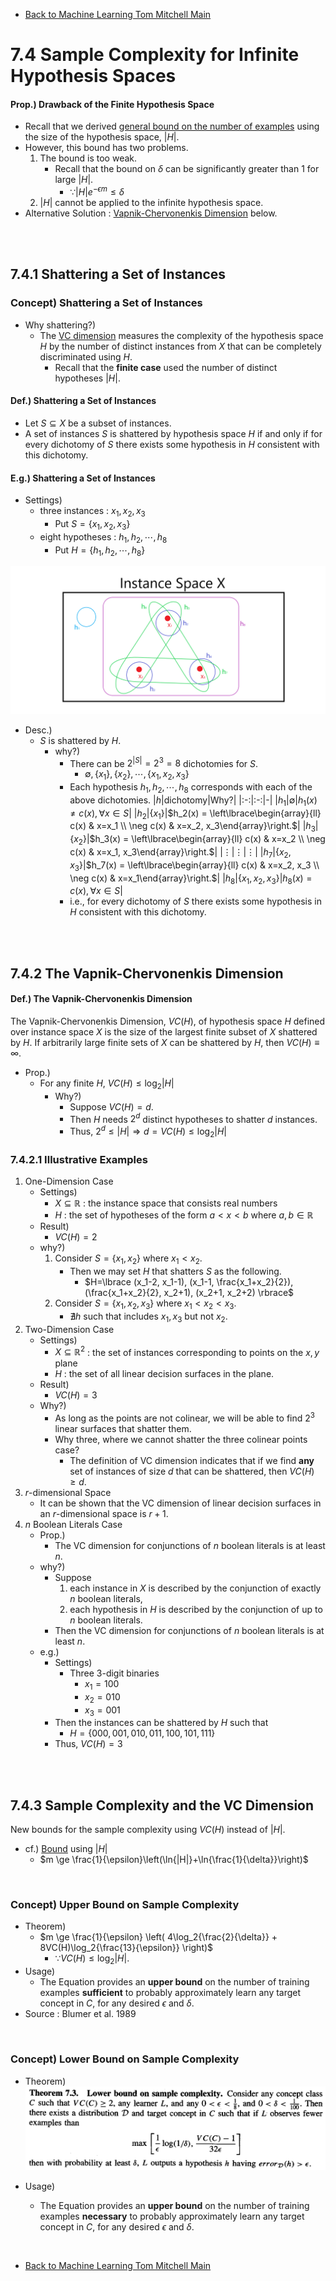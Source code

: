 * [Back to Machine Learning Tom Mitchell Main](../../main.md)

# 7.4 Sample Complexity for Infinite Hypothesis Spaces

#### Prop.) Drawback of the Finite Hypothesis Space
- Recall that we derived [general bound on the number of examples](../03/note.md#concept-general-bound-on-the-number-of-training-examples-for-successful-consistent-learner) using the size of the hypothesis space, $|H|$.
- However, this bound has two problems.
  1. The bound is too weak.
     - Recall that the bound on $\delta$ can be significantly greater than 1 for large $|H|$.
       - $\because|H|e^{-\epsilon m} \le \delta$
  2. $|H|$ cannot be applied to the infinite hypothesis space.
- Alternative Solution : [Vapnik-Chervonenkis Dimension](#742-the-vapnik-chervonenkis-dimension) below.


<br><br>

## 7.4.1 Shattering a Set of Instances
### Concept) Shattering a Set of Instances
- Why shattering?)
  - The [VC dimension](#742-the-vapnik-chervonenkis-dimension) measures the complexity of the hypothesis space $H$ by the number of distinct instances from $X$ that can be completely discriminated using $H$.
    - Recall that the **finite case** used the number of distinct hypotheses $|H|$.

#### Def.) Shattering a Set of Instances
- Let $S \subseteq X$ be a subset of instances.
- A set of instances $S$ is shattered by hypothesis space $H$ if and only if 
for every dichotomy of $S$ there exists some hypothesis in $H$ consistent with this 
dichotomy.

#### E.g.) Shattering a Set of Instances
- Settings)
  - three instances : $x_1, x_2, x_3$
    - Put $S = \lbrace x_1, x_2, x_3 \rbrace$
  - eight hypotheses : $h_1, h_2, \cdots, h_8$
    - Put $H=\lbrace h_1, h_2, \cdots, h_8 \rbrace$

![](images/001.png)

- Desc.)
  - $S$ is shattered by $H$.
    - why?)
      - There can be $2^{|S|}=2^3=8$ dichotomies for $S$.
        - $\emptyset, \lbrace x_1 \rbrace, \lbrace x_2 \rbrace, \cdots, \lbrace x_1, x_2, x_3 \rbrace$
      - Each hypothesis $h_1, h_2, \cdots, h_8$ corresponds with each of the above dichotomies.
        |$h$|dichotomy|Why?|
        |:-:|:-:|-|
        |$h_1$|$\emptyset$|$h_1(x)\ne c(x), \forall x \in S$|
        |$h_2$|$\lbrace x_1 \rbrace$|$`h_2(x) = \left\lbrace\begin{array}{ll} c(x) & x=x_1 \\ \neg c(x) & x=x_2, x_3\end{array}\right.`$|
        |$h_3$|$\lbrace x_2 \rbrace$|$`h_3(x) = \left\lbrace\begin{array}{ll} c(x) & x=x_2 \\ \neg c(x) & x=x_1, x_3\end{array}\right.`$|
        |$\vdots$|$\vdots$|$\vdots$|
        |$h_7$|$\lbrace x_2, x_3 \rbrace$|$`h_7(x) = \left\lbrace\begin{array}{ll} c(x) & x=x_2, x_3 \\ \neg c(x) & x=x_1\end{array}\right.`$|
        |$h_8$|$\lbrace x_1, x_2, x_3 \rbrace$|$h_8(x)= c(x), \forall x \in S$|
      - i.e., for every dichotomy of $S$ there exists some hypothesis in $H$ consistent with this dichotomy.



<br><br>

## 7.4.2 The Vapnik-Chervonenkis Dimension
#### Def.) The Vapnik-Chervonenkis Dimension
The Vapnik-Chervonenkis Dimension, $VC(H)$, of hypothesis space $H$ defined over instance space $X$ is the size of the largest finite subset of $X$ shattered by $H$. If arbitrarily large finite sets of $X$ can be shattered by $H$, then $VC(H) \equiv \infty$.

- Prop.)
  - For any finite $H$, $VC(H) \le \log_2 |H|$
    - Why?)
      - Suppose $VC(H)=d$.
      - Then $H$ needs $2^d$ distinct hypotheses to shatter $d$ instances.
      - Thus, $2^d \le |H| \Rightarrow d=VC(H)\le \log_2 |H|$

### 7.4.2.1 Illustrative Examples
1. One-Dimension Case
   - Settings)
     - $X \subseteq \mathbb{R}$ : the instance space that consists real numbers
     - $H$ : the set of hypotheses of the form $a \lt x \lt b$ where $a,b \in \mathbb{R}$
   - Result)
     - $VC(H)=2$
   - why?)
     1. Consider $S=\lbrace x_1, x_2 \rbrace$ where $x_1 \lt x_2$.
        - Then we may set $H$ that shatters $S$ as the following.
          - $H=\lbrace (x_1-2, x_1-1), (x_1-1, \frac{x_1+x_2}{2}), (\frac{x_1+x_2}{2}, x_2+1), (x_2+1, x_2+2) \rbrace$ 
     2. Consider $S=\lbrace x_1, x_2, x_3 \rbrace$ where $x_1 \lt x_2 \lt x_3$.
        - $\nexists h$ such that includes $x_1, x_3$ but not $x_2$.
2. Two-Dimension Case
   - Settings)
     - $X \subseteq \mathbb{R}^2$ : the set of instances corresponding to points on the $x, y$ plane
     - $H$ : the set of all linear decision surfaces in the plane.
   - Result)
     - $VC(H)=3$
   - Why?)
     - As long as the points are not colinear, we will be able to find $2^3$ linear surfaces that shatter them.
     - Why three, where we cannot shatter the three colinear points case?
       - The definition of VC dimension indicates that if we find **any** set of instances of size $d$ that can be shattered, then $VC(H) \ge d$.
3. $r$-dimensional Space
   - It can be shown that the VC dimension of linear decision surfaces in an $r$-dimensional space is $r + 1$.
4. $n$ Boolean Literals Case
   - Prop.)
     - The VC dimension for conjunctions of $n$ boolean literals is at least $n$.
   - why?)
     - Suppose 
       1. each instance in $X$ is described by the conjunction of exactly $n$ boolean literals, 
       2. each hypothesis in $H$ is described by the conjunction of up to $n$ boolean literals. 
     - Then the VC dimension for conjunctions of $n$ boolean literals is at least $n$.
   - e.g.)
     - Settings)
       - Three 3-digit binaries
         - $x_1 = 100$
         - $x_2 = 010$
         - $x_3 = 001$
     - Then the instances can be shattered by $H$ such that
       - $H=\lbrace 000, 001, 010, 011, 100, 101, 111 \rbrace$
     - Thus, $VC(H)=3$



<br><br>

## 7.4.3 Sample Complexity and the VC Dimension
New bounds for the sample complexity using $VC(H)$ instead of $|H|$.
- cf.) [Bound](../03/note.md#concept-general-bound-on-the-number-of-training-examples-for-successful-consistent-learner) using $|H|$
  - $m \ge \frac{1}{\epsilon}\left(\ln{|H|}+\ln{\frac{1}{\delta}}\right)$

<br>

### Concept) Upper Bound on Sample Complexity
- Theorem)
  - $m \ge \frac{1}{\epsilon} \left( 4\log_2{\frac{2}{\delta}} + 8VC(H)\log_2{\frac{13}{\epsilon}} \right)$
    - $\because VC(H) \le \log_2 |H|$.
- Usage)
  - The Equation provides an **upper bound** on the number of training examples **sufficient** to probably approximately learn any target concept in $C$, for any desired $\epsilon$ and $\delta$.  
- Source : Blumer et al. 1989

<br>

### Concept) Lower Bound on Sample Complexity
- Theorem)   
  ![](images/002.png)


- Usage)
  - The Equation provides an **upper bound** on the number of training examples **necessary** to probably approximately learn any target concept in $C$, for any desired $\epsilon$ and $\delta$.


<br>

* [Back to Machine Learning Tom Mitchell Main](../../main.md)